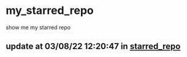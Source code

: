 # my_starred_repo
show me my starred repo

update at 03/08/22 12:20:47 in [starred_repo](./index.html)
---

